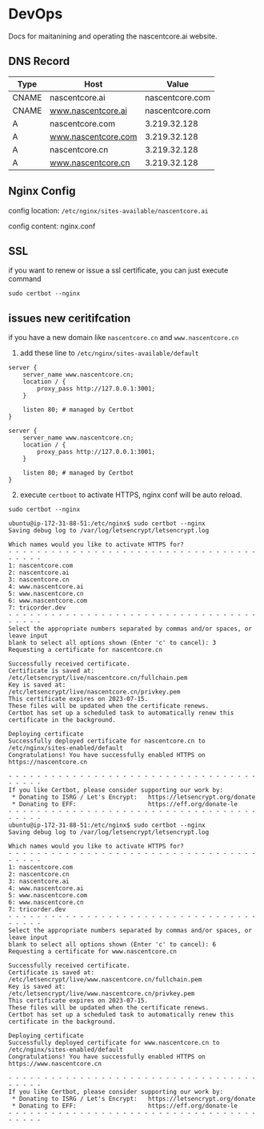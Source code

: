 # DevOps

Docs for maitanining and operating the nascentcore.ai website.

## DNS Record

| Type  | Host                | Value           |
| ----- | ------------------- | --------------- |
| CNAME | nascentcore.ai      | nascentcore.com |
| CNAME | www.nascentcore.ai  | nascentcore.com |
| A     | nascentcore.com     | 3.219.32.128    |
| A     | www.nascentcore.com | 3.219.32.128    |
| A     | nascentcore.cn      | 3.219.32.128    |
| A     | www.nascentcore.cn  | 3.219.32.128    |

## Nginx Config

config location: `/etc/nginx/sites-available/nascentcore.ai`

config content: nginx.conf

## SSL

if you want to renew or issue a ssl certificate, you can just execute command

```
sudo certbot --nginx
```

## issues new ceritifcation 
if you have a new domain
like `nascentcore.cn` and `www.nascentcore.cn`
1. add these line to `/etc/nginx/sites-available/default`
```
server {
    server_name www.nascentcore.cn;
    location / {
        proxy_pass http://127.0.0.1:3001;
    }

    listen 80; # managed by Certbot
}

server {
    server_name www.nascentcore.cn;
    location / {
        proxy_pass http://127.0.0.1:3001;
    }

    listen 80; # managed by Certbot
}
```
2. execute `certboot` to activate HTTPS, nginx conf will be auto reload.
```
sudo certbot --nginx
```

```
ubuntu@ip-172-31-88-51:/etc/nginx$ sudo certbot --nginx
Saving debug log to /var/log/letsencrypt/letsencrypt.log

Which names would you like to activate HTTPS for?
- - - - - - - - - - - - - - - - - - - - - - - - - - - - - - - - - - - - - - - -
1: nascentcore.com
2: nascentcore.ai
3: nascentcore.cn
4: www.nascentcore.ai
5: www.nascentcore.cn
6: www.nascentcore.com
7: tricorder.dev
- - - - - - - - - - - - - - - - - - - - - - - - - - - - - - - - - - - - - - - -
Select the appropriate numbers separated by commas and/or spaces, or leave input
blank to select all options shown (Enter 'c' to cancel): 3
Requesting a certificate for nascentcore.cn

Successfully received certificate.
Certificate is saved at: /etc/letsencrypt/live/nascentcore.cn/fullchain.pem
Key is saved at:         /etc/letsencrypt/live/nascentcore.cn/privkey.pem
This certificate expires on 2023-07-15.
These files will be updated when the certificate renews.
Certbot has set up a scheduled task to automatically renew this certificate in the background.

Deploying certificate
Successfully deployed certificate for nascentcore.cn to /etc/nginx/sites-enabled/default
Congratulations! You have successfully enabled HTTPS on https://nascentcore.cn

- - - - - - - - - - - - - - - - - - - - - - - - - - - - - - - - - - - - - - - -
If you like Certbot, please consider supporting our work by:
 * Donating to ISRG / Let's Encrypt:   https://letsencrypt.org/donate
 * Donating to EFF:                    https://eff.org/donate-le
- - - - - - - - - - - - - - - - - - - - - - - - - - - - - - - - - - - - - - - -
ubuntu@ip-172-31-88-51:/etc/nginx$ sudo certbot --nginx
Saving debug log to /var/log/letsencrypt/letsencrypt.log

Which names would you like to activate HTTPS for?
- - - - - - - - - - - - - - - - - - - - - - - - - - - - - - - - - - - - - - - -
1: nascentcore.com
2: nascentcore.cn
3: nascentcore.ai
4: www.nascentcore.ai
5: www.nascentcore.com
6: www.nascentcore.cn
7: tricorder.dev
- - - - - - - - - - - - - - - - - - - - - - - - - - - - - - - - - - - - - - - -
Select the appropriate numbers separated by commas and/or spaces, or leave input
blank to select all options shown (Enter 'c' to cancel): 6
Requesting a certificate for www.nascentcore.cn

Successfully received certificate.
Certificate is saved at: /etc/letsencrypt/live/www.nascentcore.cn/fullchain.pem
Key is saved at:         /etc/letsencrypt/live/www.nascentcore.cn/privkey.pem
This certificate expires on 2023-07-15.
These files will be updated when the certificate renews.
Certbot has set up a scheduled task to automatically renew this certificate in the background.

Deploying certificate
Successfully deployed certificate for www.nascentcore.cn to /etc/nginx/sites-enabled/default
Congratulations! You have successfully enabled HTTPS on https://www.nascentcore.cn

- - - - - - - - - - - - - - - - - - - - - - - - - - - - - - - - - - - - - - - -
If you like Certbot, please consider supporting our work by:
 * Donating to ISRG / Let's Encrypt:   https://letsencrypt.org/donate
 * Donating to EFF:                    https://eff.org/donate-le
- - - - - - - - - - - - - - - - - - - - - - - - - - - - - - - - - - - - - - - -
```
